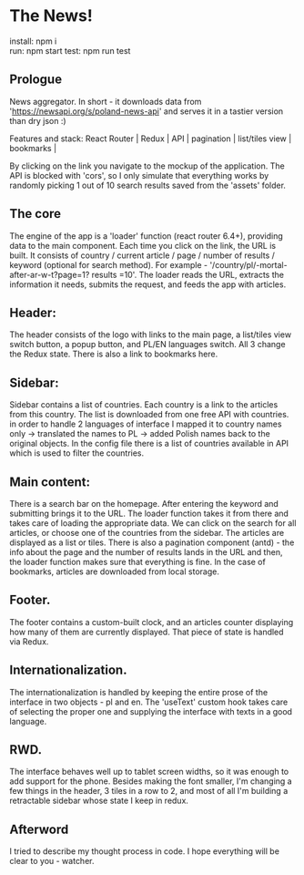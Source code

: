 # The News!

install: npm i  
run: npm start
test: npm run test

## Prologue

News aggregator. In short - it downloads data from 'https://newsapi.org/s/poland-news-api' and serves it in a tastier version than dry json :)

Features and stack:
React Router | Redux | API | pagination | list/tiles view | bookmarks |

By clicking on the link you navigate to the mockup of the application. The API is blocked with 'cors', so I only simulate that everything works by randomly picking 1 out of 10 search results saved from the 'assets' folder.

## The core

The engine of the app is a 'loader' function (react router 6.4+), providing data to the main component.
Each time you click on the link, the URL is built. It consists of country / current article / page / number of results / keyword (optional for search method). For example - '/country/pl/-mortal-after-ar-w-t?page=1? results =10'.
The loader reads the URL, extracts the information it needs, submits the request, and feeds the app with articles.

## Header:

The header consists of the logo with links to the main page, a list/tiles view switch button, a popup button, and PL/EN languages switch. All 3 change the Redux state. There is also a link to bookmarks here.

## Sidebar:

Sidebar contains a list of countries. Each country is a link to the articles from this country.
The list is downloaded from one free API with countries. in order to handle 2 languages of interface I mapped it to country names only -> translated the names to PL -> added Polish names back to the original objects.
In the config file there is a list of countries available in API which is used to filter the countries.

## Main content:

There is a search bar on the homepage. After entering the keyword and submitting brings it to the URL. The loader function takes it from there and takes care of loading the appropriate data.
We can click on the search for all articles, or choose one of the countries from the sidebar.
The articles are displayed as a list or tiles. There is also a pagination component (antd) - the info about the page and the number of results lands in the URL and then, the loader function makes sure that everything is fine.
In the case of bookmarks, articles are downloaded from local storage.

## Footer.

The footer contains a custom-built clock, and an articles counter displaying how many of them are currently displayed. That piece of state is handled via Redux.

## Internationalization.

The internationalization is handled by keeping the entire prose of the interface in two objects - pl and en. The 'useText' custom hook takes care of selecting the proper one and supplying the interface with texts in a good language.

## RWD.

The interface behaves well up to tablet screen widths, so it was enough to add support for the phone. Besides making the font smaller, I'm changing a few things in the header, 3 tiles in a row to 2, and most of all I'm building a retractable sidebar whose state I keep in redux.

## Afterword

I tried to describe my thought process in code. I hope everything will be clear to you - watcher.
